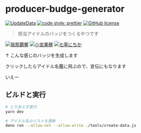 # producer-budge-generator

[![UpdateData](https://github.com/arrow2nd/producer-budge-generator/actions/workflows/update-data.yaml/badge.svg)](https://github.com/arrow2nd/producer-budge-generator/actions/workflows/update-data.yaml)
[![code style: prettier](https://img.shields.io/badge/code_style-prettier-ff69b4.svg?style=flat)](https://github.com/prettier/prettier)
[![GitHub license](https://img.shields.io/github/license/arrow2nd/producer-budge-generator)](https://github.com/arrow2nd/producer-budge-generator/blob/main/LICENSE)

> 担当アイドルのバッジをつくるやつです

[![我那覇響](https://img.shields.io/badge/%E6%8B%85%E5%BD%93-%E6%88%91%E9%82%A3%E8%A6%87%E9%9F%BF-01ADB9?style=for-the-badge)](https://idollist.idolmaster-official.jp/detail/10003)
[![小宮果穂](https://img.shields.io/badge/%E6%8B%85%E5%BD%93-%E5%B0%8F%E5%AE%AE%E6%9E%9C%E7%A9%82-E5461C?style=flat-square)](https://idollist.idolmaster-official.jp/detail/50009)
[![七草にちか](https://img.shields.io/badge/%E6%8B%85%E5%BD%93-%E4%B8%83%E8%8D%89%E3%81%AB%E3%81%A1%E3%81%8B-A5CFB6)](https://idollist.idolmaster-official.jp/detail/50024)

↑ こんな感じのバッジを生成します

クリックしたらアイドル名鑑に飛ぶので、宣伝にもなります

いえー

## ビルドと実行

```sh
# とりあえず実行
yarn dev

# アイドル名のリストを更新
deno run --allow-net --allow-write ./tools/create-data.js
```

